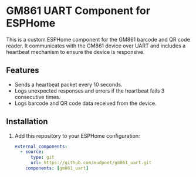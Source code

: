 # GM861 UART Component for ESPHome

This is a custom ESPHome component for the GM861 barcode and QR code reader. It communicates with the GM861 device over UART and includes a heartbeat mechanism to ensure the device is responsive.

## Features
- Sends a heartbeat packet every 10 seconds.
- Logs unexpected responses and errors if the heartbeat fails 3 consecutive times.
- Logs barcode and QR code data received from the device.

## Installation
1. Add this repository to your ESPHome configuration:
   ```yaml
   external_components:
     - source:
         type: git
         url: https://github.com/mudpoet/gm861_uart.git
       components: [gm861_uart]
